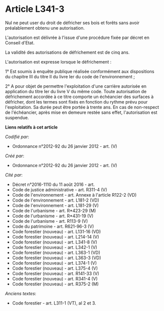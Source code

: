 # Article L341-3

Nul ne peut user du droit de défricher ses bois et forêts sans avoir préalablement obtenu une autorisation.

L'autorisation est délivrée à l'issue d'une procédure fixée par décret en Conseil d'Etat.

La validité des autorisations de défrichement est de cinq ans.

L'autorisation est expresse lorsque le défrichement :

1° Est soumis à enquête publique réalisée conformément aux dispositions du chapitre III du titre II du livre Ier du code de
l'environnement ;

2° A pour objet de permettre l'exploitation d'une carrière autorisée en application du titre Ier du livre V du même code.
Toute autorisation de défrichement accordée à ce titre comporte un échéancier des surfaces à défricher, dont les termes sont
fixés en fonction du rythme prévu pour l'exploitation. Sa durée peut être portée à trente ans. En cas de non-respect de
l'échéancier, après mise en demeure restée sans effet, l'autorisation est suspendue.

**Liens relatifs à cet article**

_Codifié par_:

  - Ordonnance n°2012-92 du 26 janvier 2012 - art. (V)

_Créé par_:

  - Ordonnance n°2012-92 du 26 janvier 2012 - art. (V)

_Cité par_:

  - Décret n°2016-1110 du 11 août 2016 - art.
  - Code de justice administrative - art. R311-4 (V)
  - Code de l'environnement - art. Annexe à l'article R122-2 (VD)
  - Code de l'environnement - art. L181-2 (VD)
  - Code de l'environnement - art. L181-29 (V)
  - Code de l'urbanisme - art. R*423-29 (M)
  - Code de l'urbanisme - art. R*431-19 (V)
  - Code de l'urbanisme - art. R113-9 (V)
  - Code du patrimoine - art. R621-96-3 (V)
  - Code forestier (nouveau) - art. L131-16 (VD)
  - Code forestier (nouveau) - art. L214-14 (V)
  - Code forestier (nouveau) - art. L341-8 (V)
  - Code forestier (nouveau) - art. L342-1 (V)
  - Code forestier (nouveau) - art. L363-1 (VD)
  - Code forestier (nouveau) - art. L363-3 (VD)
  - Code forestier (nouveau) - art. L374-1 (V)
  - Code forestier (nouveau) - art. L375-4 (V)
  - Code forestier (nouveau) - art. R141-33 (V)
  - Code forestier (nouveau) - art. R341-4 (V)
  - Code forestier (nouveau) - art. R375-2 (M)

_Anciens textes_:

  - Code forestier - art. L311-1 (VT), al 2 et 3.
